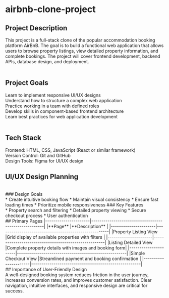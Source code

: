 # airbnb-clone-project

## Project Description<br/>
This project is a full-stack clone of the popular accommodation booking platform AirBnB. The goal is to build a functional web application that allows users to browse property listings, view detailed property information, and complete bookings. The project will cover frontend development, backend APIs, database design, and deployment.<br/>
<br/>
## Project Goals<br/>
Learn to implement responsive UI/UX designs<br/>
Understand how to structure a complex web application<br/>
Practice working in a team with defined roles<br/>
Develop skills in component-based frontend architecture<br/>
Learn best practices for web application development<br/>
<br/>
## Tech Stack<br/>
Frontend: HTML, CSS, JavaScript (React or similar framework)<br/>
Version Control: Git and GitHub<br/>
Design Tools: Figma for UI/UX design<br/>

## UI/UX Design Planning<br/>
<br/>
### Design Goals<br/>
* Create intuitive booking flow
* Maintain visual consistency
* Ensure fast loading times
* Prioritize mobile responsiveness
### Key Features<br/>
* Property search and filtering
* Detailed property viewing
* Secure checkout process
* User authentication
<br/>
## Primary Pages
|----------------------|------------------------------------------------------|
|**Page**              |**Description**                                       |
|----------------------|------------------------------------------------------|
|Property Listing View |Grid display of available properties with filters     |
|----------------------|------------------------------------------------------|
|Listing Detailed View |Complete property details with images and booking form|
|----------------------|------------------------------------------------------|
|Simple Checkout View  |Streamlined payment and booking confirmation          |
|----------------------|------------------------------------------------------|
<br/>
## Importance of User-Friendly Design<br/>
A well-designed booking system reduces friction in the user journey, increases conversion rates, and improves customer satisfaction. Clear navigation, intuitive interfaces, and responsive design are critical for success.<br/>
